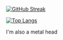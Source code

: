 [![GitHub Streak](http://github-readme-streak-stats.herokuapp.com?user=Pyro569&theme=dark&background=000000)](https://git.io/streak-stats)

[![Top Langs](https://github-readme-stats.vercel.app/api/top-langs/?username=Pyro569&theme=dark)](https://github.com/Pyro569/github-readme-stats)

I'm also a metal head
